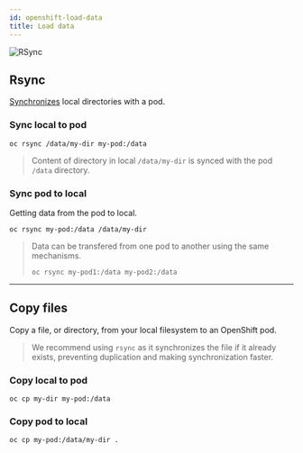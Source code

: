 ```yaml
---
id: openshift-load-data
title: Load data
---
```


![RSync](/dsri-documentation/img/rsync-logo.png)


## Rsync

[Synchronizes](https://docs.openshift.com/enterprise/3.1/dev_guide/copy_files_to_container.html) local directories with a pod.

### Sync local to pod

```shell
oc rsync /data/my-dir my-pod:/data
```

> Content of directory in local `/data/my-dir` is synced with the pod `/data` directory.

### Sync pod to local

Getting data from the pod to local.

```shell
oc rsync my-pod:/data /data/my-dir
```

> Data can be transfered from one pod to another using the same mechanisms.
>
> ```shell
> oc rsync my-pod1:/data my-pod2:/data
> ```

---

## Copy files

Copy a file, or directory, from your local filesystem to an OpenShift pod.

> We recommend using `rsync` as it synchronizes the file if it already exists, preventing duplication and making synchronization faster. 

### Copy local to pod

```shell
oc cp my-dir my-pod:/data
```

### Copy pod to local

```shell
oc cp my-pod:/data/my-dir .
```